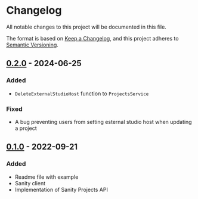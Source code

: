 # Changelog

All notable changes to this project will be documented in this file.

The format is based on [Keep a Changelog](https://keepachangelog.com/en/1.0.0/),
and this project adheres to
[Semantic Versioning](https://semver.org/spec/v2.0.0.html).

## [0.2.0] - 2024-06-25

### Added

- `DeleteExternalStudioHost` function to `ProjectsService`

### Fixed

- A bug preventing users from setting esternal studio host when updating a
  project

## [0.1.0] - 2022-09-21

### Added

- Readme file with example
- Sanity client
- Implementation of Sanity Projects API

[0.2.0]: https://github.com/tessellator/go-sanity/compare/v0.1.0...v0.2.0
[0.1.0]: https://github.com/tessellator/go-sanity/releases/tag/v0.1.0

